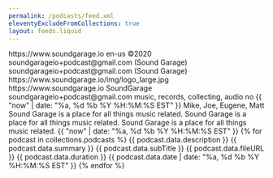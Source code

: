 ```yaml
---
permalink: /podcasts/feed.xml
eleventyExcludeFromCollections: true
layout: feeds.liquid
---
```


<?xml version="1.0" encoding="utf-8"?>
<rss xmlns:atom="http://www.w3.org/2005/Atom" xmlns:itunes="http://www.itunes.com/dtds/podcast-1.0.dtd" xmlns:itunesu="http://www.itunesu.com/feed" version="2.0">
<channel>
<link>https://www.soundgarage.io</link>
<language>en-us</language>
<copyright>&#xA9;2020</copyright>
<webMaster>soundgarageio+podcast@gmail.com (Sound Garage)</webMaster>
<managingEditor>soundgarageio+podcast@gmail.com (Sound Garage)</managingEditor>
<image>
<url>https://www.soundgarage.io/img/logo_large.jpg</url>
<title>SoundGarage 2020 Logo</title>
<link>https://www.soundgarage.io</link>
</image>
<itunes:owner>
<itunes:name>SoundGarage</itunes:name>
<itunes:email>soundgarageio+podcast@gmail.com</itunes:email>
</itunes:owner>
<itunes:category text="Music">
<itunes:category text="Music Commentary" />
</itunes:category>
<itunes:keywords>music, records, collecting, audio</itunes:keywords>
<itunes:explicit>no</itunes:explicit>
<itunes:image href="https://www.soundgarage.io/img/logo_large.jpg" />
<atom:link href="http://www.soundgarage.io/podcasts/feed.xml" rel="self" type="application/rss+xml" />
<pubDate>{{ "now" | date: "%a, %d %b %Y %H:%M:%S EST" }}</pubDate>
<title>SoundGarage</title>
<itunes:author>Mike, Joe, Eugene, Matt</itunes:author>
<description>Sound Garage is a place for all things music related.</description>
<itunes:summary>Sound Garage is a place for all things music related.</itunes:summary>
<itunes:subtitle>Sound Garage is a place for all things music related. </itunes:subtitle>
<lastBuildDate>{{ "now" | date: "%a, %d %b %Y %H:%M:%S EST" }}</lastBuildDate>
{% for podcast in collections.podcasts %}
<item>
<title>{{ podcast.data.title }}</title>
<description>{{ podcast.data.description }}</description>
<itunes:summary>{{ podcast.data.summary }}</itunes:summary>
<itunes:subtitle>{{ podcast.data.subTitle }}</itunes:subtitle>
<itunesu:category itunesu:code="112" />
<enclosure url="{{ podcast.data.fileURL }}" type="audio/mpeg" length="1" />
<guid>{{ podcast.data.fileURL }}</guid>
<itunes:duration>{{ podcast.data.duration }}</itunes:duration>
<pubDate>{{ podcast.data.date | date: "%a, %d %b %Y %H:%M:%S EST" }}</pubDate>
</item>
{% endfor %}
</channel>
</rss>
